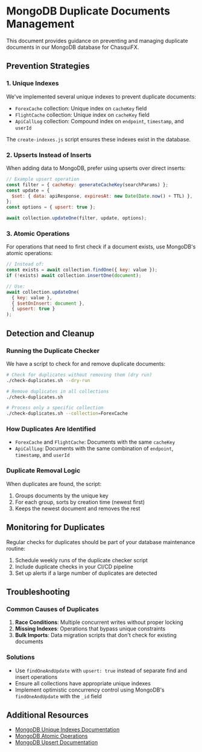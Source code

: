 # MongoDB Duplicate Documents Management

This document provides guidance on preventing and managing duplicate documents in our MongoDB database for ChasquiFX.

## Prevention Strategies

### 1. Unique Indexes

We've implemented several unique indexes to prevent duplicate documents:

- `ForexCache` collection: Unique index on `cacheKey` field
- `FlightCache` collection: Unique index on `cacheKey` field
- `ApiCallLog` collection: Compound index on `endpoint`, `timestamp`, and `userId`

The `create-indexes.js` script ensures these indexes exist in the database.

### 2. Upserts Instead of Inserts

When adding data to MongoDB, prefer using upserts over direct inserts:

```javascript
// Example upsert operation
const filter = { cacheKey: generateCacheKey(searchParams) };
const update = {
  $set: { data: apiResponse, expiresAt: new Date(Date.now() + TTL) },
};
const options = { upsert: true };

await collection.updateOne(filter, update, options);
```

### 3. Atomic Operations

For operations that need to first check if a document exists, use MongoDB's atomic operations:

```javascript
// Instead of:
const exists = await collection.findOne({ key: value });
if (!exists) await collection.insertOne(document);

// Use:
await collection.updateOne(
  { key: value },
  { $setOnInsert: document },
  { upsert: true }
);
```

## Detection and Cleanup

### Running the Duplicate Checker

We have a script to check for and remove duplicate documents:

```bash
# Check for duplicates without removing them (dry run)
./check-duplicates.sh --dry-run

# Remove duplicates in all collections
./check-duplicates.sh

# Process only a specific collection
./check-duplicates.sh --collection=ForexCache
```

### How Duplicates Are Identified

- `ForexCache` and `FlightCache`: Documents with the same `cacheKey`
- `ApiCallLog`: Documents with the same combination of `endpoint`, `timestamp`, and `userId`

### Duplicate Removal Logic

When duplicates are found, the script:

1. Groups documents by the unique key
2. For each group, sorts by creation time (newest first)
3. Keeps the newest document and removes the rest

## Monitoring for Duplicates

Regular checks for duplicates should be part of your database maintenance routine:

1. Schedule weekly runs of the duplicate checker script
2. Include duplicate checks in your CI/CD pipeline
3. Set up alerts if a large number of duplicates are detected

## Troubleshooting

### Common Causes of Duplicates

1. **Race Conditions**: Multiple concurrent writes without proper locking
2. **Missing Indexes**: Operations that bypass unique constraints
3. **Bulk Imports**: Data migration scripts that don't check for existing documents

### Solutions

- Use `findOneAndUpdate` with `upsert: true` instead of separate find and insert operations
- Ensure all collections have appropriate unique indexes
- Implement optimistic concurrency control using MongoDB's `findOneAndUpdate` with the `_id` field

## Additional Resources

- [MongoDB Unique Indexes Documentation](https://docs.mongodb.com/manual/core/index-unique/)
- [MongoDB Atomic Operations](https://docs.mongodb.com/manual/core/write-operations-atomicity/)
- [MongoDB Upsert Documentation](https://docs.mongodb.com/manual/reference/method/db.collection.update/#upsert-option)
